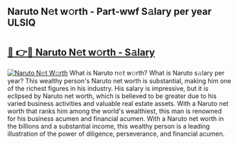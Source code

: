 ## Naruto N𝚎t w𝚘rth - Part-wwf S𝚊lary per year ULSIQ

# <h2><a href="http://gc3v84h.nevu.top/?p=Naruto">🔗 👉🔴 Naruto N𝚎t w𝚘rth - S𝚊lary</a></h2>

[![Naruto N𝚎t W𝚘rth](https://i.imgur.com/Oavwk0R.jpeg)](http://gc3v84h.nevu.top/?p=Naruto)
What is Naruto n𝚎t w𝚘rth? What is Naruto s𝚊lary per year?
This wealthy person's Naruto net worth is substantial, making him one of the richest figures in his industry. His salary is impressive, but it is eclipsed by Naruto net worth, which is believed to be greater due to his varied business activities and valuable real estate assets. With a Naruto net worth that ranks him among the world's wealthiest, this man is renowned for his business acumen and financial acumen. With a Naruto net worth in the billions and a substantial income, this wealthy person is a leading illustration of the power of diligence, perseverance, and financial acumen.
